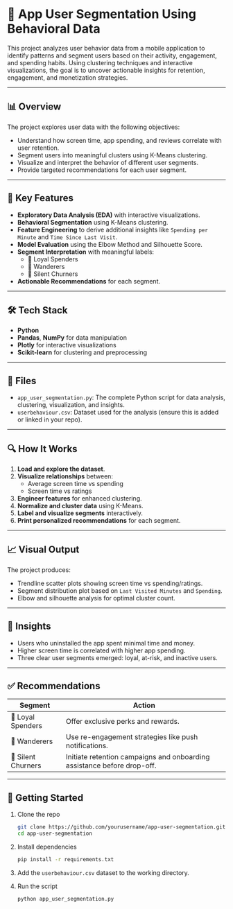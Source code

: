 
# 📱 App User Segmentation Using Behavioral Data

This project analyzes user behavior data from a mobile application to identify patterns and segment users based on their activity, engagement, and spending habits. Using clustering techniques and interactive visualizations, the goal is to uncover actionable insights for retention, engagement, and monetization strategies.

---

## 📊 Overview

The project explores user data with the following objectives:

- Understand how screen time, app spending, and reviews correlate with user retention.
- Segment users into meaningful clusters using K-Means clustering.
- Visualize and interpret the behavior of different user segments.
- Provide targeted recommendations for each user segment.

---

## 🧠 Key Features

- **Exploratory Data Analysis (EDA)** with interactive visualizations.
- **Behavioral Segmentation** using K-Means clustering.
- **Feature Engineering** to derive additional insights like `Spending per Minute` and `Time Since Last Visit`.
- **Model Evaluation** using the Elbow Method and Silhouette Score.
- **Segment Interpretation** with meaningful labels:
  - 💎 Loyal Spenders
  - 🚶 Wanderers
  - 🧊 Silent Churners
- **Actionable Recommendations** for each segment.

---

## 🛠️ Tech Stack

- **Python**
- **Pandas**, **NumPy** for data manipulation
- **Plotly** for interactive visualizations
- **Scikit-learn** for clustering and preprocessing

---

## 📁 Files

- `app_user_segmentation.py`: The complete Python script for data analysis, clustering, visualization, and insights.
- `userbehaviour.csv`: Dataset used for the analysis (ensure this is added or linked in your repo).

---

## 🔍 How It Works

1. **Load and explore the dataset**.
2. **Visualize relationships** between:
   - Average screen time vs spending
   - Screen time vs ratings
3. **Engineer features** for enhanced clustering.
4. **Normalize and cluster data** using K-Means.
5. **Label and visualize segments** interactively.
6. **Print personalized recommendations** for each segment.

---

## 📈 Visual Output

The project produces:
- Trendline scatter plots showing screen time vs spending/ratings.
- Segment distribution plot based on `Last Visited Minutes` and `Spending`.
- Elbow and silhouette analysis for optimal cluster count.

---

## 📌 Insights

- Users who uninstalled the app spent minimal time and money.
- Higher screen time is correlated with higher app spending.
- Three clear user segments emerged: loyal, at-risk, and inactive users.

---

## ✅ Recommendations

| Segment           | Action                                                                 |
|------------------|------------------------------------------------------------------------|
| 💎 Loyal Spenders | Offer exclusive perks and rewards.                                     |
| 🚶 Wanderers       | Use re-engagement strategies like push notifications.                 |
| 🧊 Silent Churners | Initiate retention campaigns and onboarding assistance before drop-off.|

---

## 🚀 Getting Started

1. Clone the repo  
   ```bash
   git clone https://github.com/yourusername/app-user-segmentation.git
   cd app-user-segmentation
   ```

2. Install dependencies  
   ```bash
   pip install -r requirements.txt
   ```

3. Add the `userbehaviour.csv` dataset to the working directory.

4. Run the script  
   ```bash
   python app_user_segmentation.py
   ```

